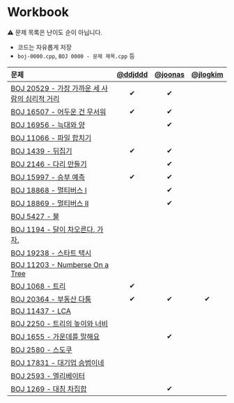 # Workbook

⚠️ 문제 목록은 난이도 순이 아닙니다.

- 코드는 자유롭게 저장
- `boj-0000.cpp`, `BOJ 0000 - 문제 제목.cpp` 등

|문제|[@ddjddd](https://github.com/ddjddd)|[@joonas](https://github.com/joonas-yoon)|[@jlogkim](https://github.com/jlogkim)|
|:--|:--:|:--:|:--:|
|[BOJ 20529 - 가장 가까운 세 사람의 심리적 거리](https://www.acmicpc.net/problem/20529)|✔|✔||
|[BOJ 16507 - 어두운 건 무서워](https://www.acmicpc.net/problem/16507)|✔|✔||
|[BOJ 16956 - 늑대와 양](https://acmicpc.net/problem/16956)||✔||
|[BOJ 11066 - 파일 합치기](https://www.acmicpc.net/problem/11066)||||
|[BOJ 1439 - 뒤집기](https://www.acmicpc.net/problem/1439)|✔|✔||
|[BOJ 2146 - 다리 만들기](https://www.acmicpc.net/problem/2146)||✔||
|[BOJ 15997 - 승부 예측](https://www.acmicpc.net/problem/15997)|✔|✔||
|[BOJ 18868 - 멀티버스 I](https://www.acmicpc.net/problem/18868)||✔||
|[BOJ 18869 - 멀티버스 II](https://www.acmicpc.net/problem/18869)||✔||
|[BOJ 5427 - 불](https://www.acmicpc.net/problem/5427)||||
|[BOJ 1194 - 달이 차오른다, 가자.](https://www.acmicpc.net/problem/1194)||||
|[BOJ 19238 - 스타트 택시](https://www.acmicpc.net/problem/19238)||||
|[BOJ 11203 - Numberse On a Tree](https://www.acmicpc.net/problem/11203)||||
|[BOJ 1068 - 트리](https://www.acmicpc.net/problem/1068)|✔|||
|[BOJ 20364 - 부동산 다툼](https://www.acmicpc.net/problem/20364)|✔|✔|✔|
|[BOJ 11437 - LCA](https://www.acmicpc.net/problem/11437)||||
|[BOJ 2250 - 트리의 높이와 너비](https://www.acmicpc.net/problem/2250)||||
|[BOJ 1655 - 가운데를 말해요](https://www.acmicpc.net/problem/1655)||✔||
|[BOJ 2580 - 스도쿠](https://www.acmicpc.net/problem/2580)||||
|[BOJ 17831 - 대기업 승범이네](https://www.acmicpc.net/problem/17831)||||
|[BOJ 2593 - 엘리베이터](https://www.acmicpc.net/problem/2593)||||
|[BOJ 1269 - 대칭 차집합](https://www.acmicpc.net/problem/1269)||✔||
